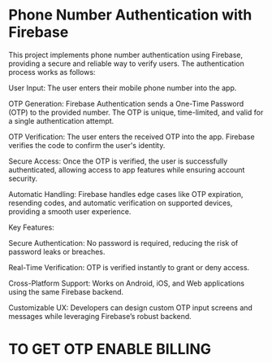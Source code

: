 # Phone Number Authentication with Firebase

This project implements phone number authentication using Firebase, providing a secure and reliable way to verify users. The authentication process works as follows:

  User Input: The user enters their mobile phone number into the app.

  OTP Generation: Firebase Authentication sends a One-Time Password (OTP) to the provided number. The OTP is unique, time-limited, and valid for a single authentication attempt.

  OTP Verification: The user enters the received OTP into the app. Firebase verifies the code to confirm the user's identity.
  
  Secure Access: Once the OTP is verified, the user is successfully authenticated, allowing access to app features while ensuring account security.

  Automatic Handling: Firebase handles edge cases like OTP expiration, resending codes, and automatic verification on supported devices, providing a smooth user experience.

Key Features:

  Secure Authentication: No password is required, reducing the risk of password leaks or breaches.

  Real-Time Verification: OTP is verified instantly to grant or deny access.

  Cross-Platform Support: Works on Android, iOS, and Web applications using the same Firebase backend.

  Customizable UX: Developers can design custom OTP input screens and messages while leveraging Firebase’s robust backend.

  # TO GET OTP ENABLE BILLING
